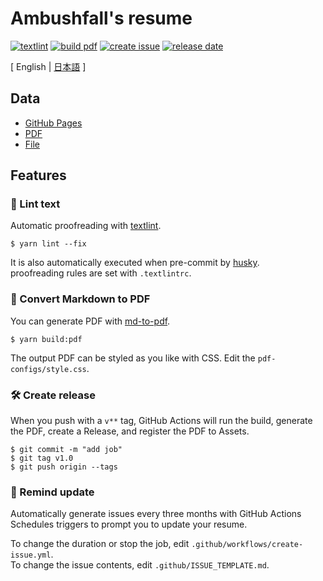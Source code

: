 # Ambushfall's resume

[![textlint](https://img.shields.io/github/workflow/status/Ambushfall/resume/lint%20text?label=textlint&logo=github&color=yellow)](https://github.com/Ambushfall/resume/actions?query=workflow%3A%22lint+text%22)
[![build pdf](https://img.shields.io/github/workflow/status/Ambushfall/resume/build-pdf?label=build%20pdf&logo=github)](https://github.com/Ambushfall/resume/actions?query=workflow%3A%22build+pdf%22)
[![create issue](https://img.shields.io/github/workflow/status/Ambushfall/resume/create%20issue?label=create%20issue&logo=github&color=orange)](https://github.com/Ambushfall/resume/actions?query=workflow%3A%22create+issue%22)
[![release date](https://img.shields.io/github/release-date/Ambushfall/resume?color=blue&logo=github)](https://github.com/Ambushfall/resume/releases)

[ English | [日本語](https://github.com/Ambushfall/resume/blob/master/README.ja.md) ]

## Data

- [GitHub Pages](https://Ambushfall.github.io/resume/)  
- [PDF](https://github.com/Ambushfall/resume/releases)  
- [File](https://github.com/Ambushfall/resume/blob/master/docs/README.md)  
## Features

### 💅 Lint text

Automatic proofreading with [textlint](https://github.com/textlint/textlint).

```
$ yarn lint --fix
```
It is also automatically executed when pre-commit by [husky](https://github.com/typicode/husky).  
proofreading rules are set with `.textlintrc`.



### 📝 Convert Markdown to PDF

You can generate PDF with [md-to-pdf](https://www.npmjs.com/package/md-to-pdf).


```
$ yarn build:pdf
```

The output PDF can be styled as you like with CSS. Edit the `pdf-configs/style.css`.  

### 🛠 Create release

When you push with a `v**` tag, GitHub Actions will run the build, generate the PDF, create a Release, and register the PDF to Assets.

```
$ git commit -m "add job"
$ git tag v1.0
$ git push origin --tags
```

### 📆 Remind update

Automatically generate issues every three months with GitHub Actions Schedules triggers to prompt you to update your resume.

To change the duration or stop the job, edit `.github/workflows/create-issue.yml`.  
To change the issue contents, edit `.github/ISSUE_TEMPLATE.md`.


